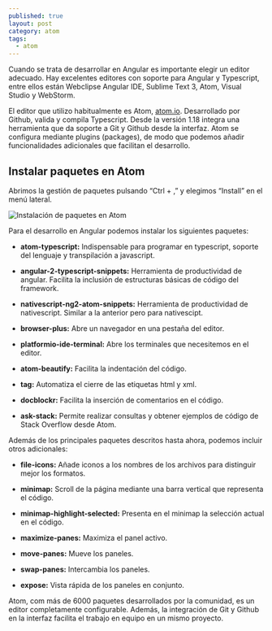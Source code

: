 ```yaml
---
published: true
layout: post
category: atom
tags:
  - atom
---
```

Cuando se trata de desarrollar en Angular es importante elegir un editor adecuado. Hay excelentes editores con soporte para Angular y Typescript, entre ellos están Webclipse Angular IDE, Sublime Text 3, Atom, Visual Studio y WebStorm.

El editor que utilizo habitualmente es Atom, [atom.io](https://atom.io/ "Obtener el editor Atom"). Desarrollado por Github, valida y compila Typescript. Desde la versión 1.18 integra una herramienta que da soporte a Git y Github desde la interfaz. Atom se configura mediante plugins (packages), de modo que podemos añadir funcionalidades adicionales que facilitan el desarrollo.



## Instalar paquetes en Atom

Abrimos la gestión de paquetes pulsando “Ctrl + ,” y elegimos “Install” en el menú lateral.


![Instalación de paquetes en Atom]({{site.baseurl}}/images/atom-packages.jpg)


Para el desarrollo en Angular podemos instalar los siguientes paquetes:

- **atom-typescript:** Indispensable para programar en typescript, soporte del lenguaje y transpilación a javascript.

- **angular-2-typescript-snippets:** Herramienta de productividad de angular. Facilita la inclusión de estructuras básicas de código del framework.

- **nativescript-ng2-atom-snippets:** Herramienta de productividad de nativescript. Similar a la anterior pero para nativescipt.

- **browser-plus:** Abre un navegador en una pestaña del editor.

- **platformio-ide-terminal:** Abre los terminales que necesitemos en el editor.

- **atom-beautify:** Facilita la indentación del código.

- **tag:** Automatiza el cierre de las etiquetas html y xml.

- **docblockr:** Facilita la inserción de comentarios en el código.

- **ask-stack:** Permite realizar consultas y obtener ejemplos de código de Stack Overflow desde Atom.


Además de los principales paquetes descritos hasta ahora, podemos incluir otros adicionales:

- **file-icons:** Añade iconos a los nombres de los archivos para distinguir mejor los formatos.

- **minimap:** Scroll de la página mediante una barra vertical que representa el código.

- **minimap-highlight-selected:** Presenta en el minimap la selección actual en el código.

- **maximize-panes:** Maximiza el panel activo.

- **move-panes:** Mueve los paneles.

- **swap-panes:** Intercambia los paneles.

- **expose:** Vista rápida de los paneles en conjunto.

Atom, com más de 6000 paquetes desarrollados por la comunidad, es un editor completamente configurable. Además, la integración de Git y Github en la interfaz facilita el trabajo en equipo en un mismo proyecto.